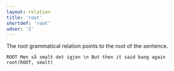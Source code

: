 ```yaml
---
layout: relation
title: 'root'
shortdef: 'root'
udver: '2'
---
```


The root grammatical relation points to the root of the sentence.

~~~ sdparse
ROOT Men så smalt det igjen \n But then it said bang again
root(ROOT, smalt)
~~~
<!-- Interlanguage links updated Ne 5. května 2024, 18:21:48 CEST -->
